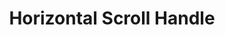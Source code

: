 ---
  id: "1826"
  fieldLayoutId: "89"
  uid: "622614a9-3ede-497d-8610-157be3339b4b"
  enabled: "1"
  archived: "0"
  dateCreated: "2018-04-09 19:53:14"
  dateUpdated: "2019-01-28 02:47:23"
  siteSettingsId: "1826"
  slug: "horizontal-scroll-handle"
  siteId: "1"
  uri: "patterns/web/entry/horizontal-scroll-handle"
  enabledForSite: "1"
  sectionId: "2"
  typeId: "2"
  authorId: "1"
  postDate: "2018-04-09 19:53:00"
  expiryDate: null
  contentId: "1826"
  title: "Horizontal Scroll Handle"
  field_allColorsComputed: null
  field_allColorsComputedIllustration: null
  field_allColorsComputedThumbnail: null
  field_appDescription: null
  field_appDescriptionSentiment: null
  field_audio: "0"
  field_authorFaq: null
  field_bgThumbPosition: "right top"
  field_body: null
  field_captureSize: null
  field_categoriesRaw: "discoverability,optimized real estate,foolproofing,"
  field_categoryInPlainText: null
  field_coldThumbTransform: null
  field_colorPalette: null
  field_contributorName: null
  field_contributorUrl: null
  field_coverColor: null
  field_dominantColor: null
  field_externalContributor: "0"
  field_fetchWebsiteData: null
  field_fullName: null
  field_gfycatSource: "HalfGiantEnglishpointer"
  field_gif: "1"
  field_gumletUrl: null
  field_gumletUrlNoPreParse: null
  field_howHelps: "<p><strong>Discoverability, Optimized Real Estate, and Ease of Use.</strong></p><p>Horizontally scrollable views are far from ideal. However, there are some cases in which is difficult to render information rationally without exceeding the constraints of the viewport.</p><p>In this case, Procore uses the small scrolling handle to allow users to discover that there's more content hidden behind the fixed container width. <br />The control itself is also helpful to interact with a table that otherwise wouldn't have a natural input mechanism for scrolling, especially if the user is using a PC mouse (a likely case in the construction industry). <br />This behavior is particularly important with an uncommon interactions like horizontal scrolling.</p>"
  field_howWorks: "<p>Procore is a construction software app that is used as a system of record for multiple Construction Documents like Submittals, Requests for Information and Observations. These documents are heavily structured and usually contain a considerable amount of fields that results in broad table representations.</p><p>When rendering this data, the Procore web app uses fixed width tables that are horizontally scrollable. However horizontal scrolling is a non-optimal experience that can generate some problems with data parsing and interpretation.</p><p>To mitigate the issues that result from scrolling containers, Procore adds a small handle in the top-right corner of the table. Users can click, hold and drag the handle to control the horizontal scrolling on the table without relying on complicated scroll-bar interactions.</p>"
  field_iconColors: null
  field_iconComputedColors: null
  field_illustrationSource: null
  field_imagePathRaw: ""
  field_imageTextOcr: null
  field_depthArticleBody: null
  field_lpSentimentScore: null
  field_lpUrl: null
  field_mediaEmbed: null
  field_mobileId: null
  field_mobileShotSrc: null
  field_newsObject: null
  field_pageFetchJsonString: null
  field_patternSrc: "Procore"
  field_platformRaw: "Web"
  field_qualityDescription: null
  field_rawResponse: null
  field_readingDuration: null
  field_readingDurationSeconds: null
  field_readingEaseLevel: null
  field_readingEaseScore: null
  field_references: null
  field_screenshotColors: null
  field_screenshotComputedColors: null
  field_sourceFromArchive: null
  field_strategyDescription: null
  field_thumbColors: null
  field_thumbVideoUrl: null
  field_webDescription: null
  field_webTitle: null
  field_what: "<p>This is a solution found in the Procore web app (enterprise software for construction). In Procore tables with multiple columns are horizontally scrollable. The tables have a small handle in the right top corner to scroll with ease.<br /></p>"
  root: null
  lft: null
  rgt: null
  level: null
  structureId: null
  layout: layouts/post.njk
---
